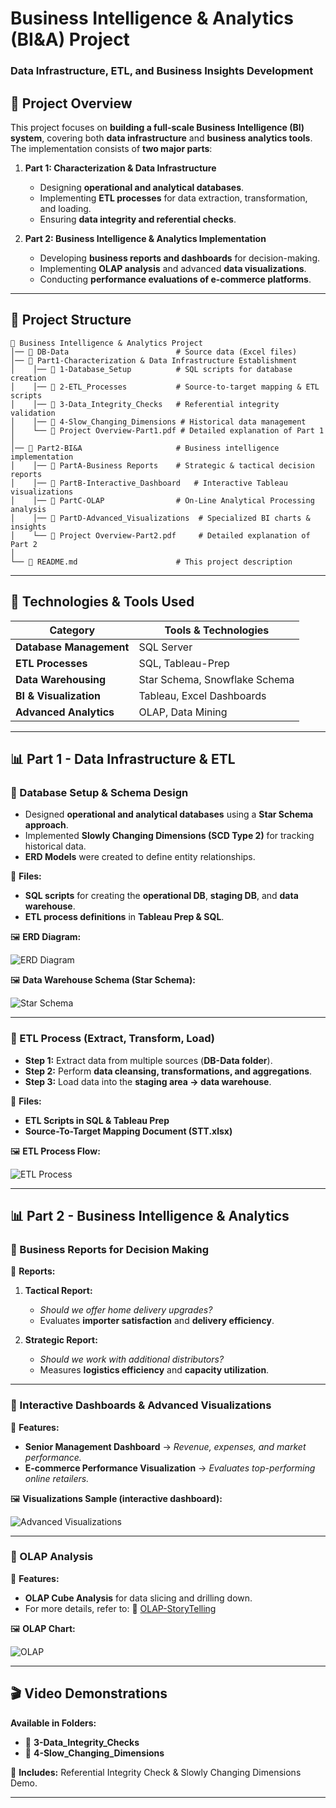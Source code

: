 # **Business Intelligence & Analytics (BI&A) Project**
### **Data Infrastructure, ETL, and Business Insights Development**

## **📌 Project Overview**
This project focuses on **building a full-scale Business Intelligence (BI) system**, covering both **data infrastructure** and **business analytics tools**. The implementation consists of **two major parts**:

1. **Part 1: Characterization & Data Infrastructure**  
   - Designing **operational and analytical databases**.
   - Implementing **ETL processes** for data extraction, transformation, and loading.
   - Ensuring **data integrity and referential checks**.

2. **Part 2: Business Intelligence & Analytics Implementation**  
   - Developing **business reports and dashboards** for decision-making.
   - Implementing **OLAP analysis** and advanced **data visualizations**.
   - Conducting **performance evaluations of e-commerce platforms**.

---

## **📂 Project Structure**
```
📁 Business Intelligence & Analytics Project
│── 📁 DB-Data                        # Source data (Excel files)
│── 📁 Part1-Characterization & Data Infrastructure Establishment
│    │── 📁 1-Database_Setup          # SQL scripts for database creation
│    │── 📁 2-ETL_Processes           # Source-to-target mapping & ETL scripts
│    │── 📁 3-Data_Integrity_Checks   # Referential integrity validation
│    │── 📁 4-Slow_Changing_Dimensions # Historical data management
│    └── 📄 Project Overview-Part1.pdf # Detailed explanation of Part 1
│
│── 📁 Part2-BI&A                     # Business intelligence implementation
│    │── 📁 PartA-Business Reports    # Strategic & tactical decision reports
│    │── 📁 PartB-Interactive_Dashboard   # Interactive Tableau visualizations
│    │── 📁 PartC-OLAP                # On-Line Analytical Processing analysis
│    │── 📁 PartD-Advanced_Visualizations  # Specialized BI charts & insights
│    └── 📄 Project Overview-Part2.pdf     # Detailed explanation of Part 2
│
└── 📄 README.md                      # This project description
```

---

## **🚀 Technologies & Tools Used**
| **Category**            | **Tools & Technologies**      |
|-------------------------|-------------------------------|
| **Database Management** | SQL Server                    |
| **ETL Processes**       | SQL, Tableau-Prep             |
| **Data Warehousing**    | Star Schema, Snowflake Schema |
| **BI & Visualization**  | Tableau, Excel Dashboards     |
| **Advanced Analytics**  | OLAP, Data Mining             |   

---

## **📊 Part 1 - Data Infrastructure & ETL**
### **🔹 Database Setup & Schema Design**
- Designed **operational and analytical databases** using a **Star Schema approach**.
- Implemented **Slowly Changing Dimensions (SCD Type 2)** for tracking historical data.
- **ERD Models** were created to define entity relationships.

📌 **Files:**  
- **SQL scripts** for creating the **operational DB**, **staging DB**, and **data warehouse**.
- **ETL process definitions** in **Tableau Prep & SQL**.

🖼 **ERD Diagram:**

![ERD Diagram](images/erd-diagram.png)

🖼 **Data Warehouse Schema (Star Schema):**

![Star Schema](images/star-scheme.png)

---

### **🔹 ETL Process (Extract, Transform, Load)**
- **Step 1:** Extract data from multiple sources (**DB-Data folder**).
- **Step 2:** Perform **data cleansing, transformations, and aggregations**.
- **Step 3:** Load data into the **staging area → data warehouse**.

📌 **Files:**  
- **ETL Scripts in SQL & Tableau Prep**
- **Source-To-Target Mapping Document (STT.xlsx)**

🖼 **ETL Process Flow:**

![ETL Process](images/etl-process.png)


---

## **📊 Part 2 - Business Intelligence & Analytics**
### **🔹 Business Reports for Decision Making**
📌 **Reports:**
1. **Tactical Report:**  
   - _Should we offer home delivery upgrades?_  
   - Evaluates **importer satisfaction** and **delivery efficiency**.

2. **Strategic Report:**  
   - _Should we work with additional distributors?_  
   - Measures **logistics efficiency** and **capacity utilization**.

---

### **🔹 Interactive Dashboards & Advanced Visualizations**
📌 **Features:**
- **Senior Management Dashboard** → _Revenue, expenses, and market performance._
- **E-commerce Performance Visualization** → _Evaluates top-performing online retailers._

🖼 **Visualizations Sample (interactive dashboard):**

![Advanced Visualizations](images/advanced-visualizations_preview.png)


---

### **🔹 OLAP Analysis**
📌 **Features:**
- **OLAP Cube Analysis** for data slicing and drilling down. 
- For more details, refer to: 📄 [OLAP-StoryTelling](Part2-BI&A/PartC-OLAP/OLAP-StoryTelling.pptx)

🖼 **OLAP Chart:**

![OLAP](images/OLAP-preview.png)


---

## **🎬 Video Demonstrations**
**Available in Folders:**
- 📁 **3-Data_Integrity_Checks**
- 📁 **4-Slow_Changing_Dimensions**

📌 **Includes:** Referential Integrity Check & Slowly Changing Dimensions Demo.

---

